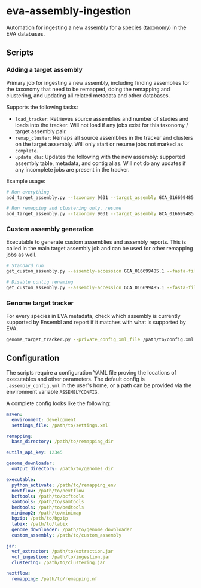 # eva-assembly-ingestion
Automation for ingesting a new assembly for a species (taxonomy) in the EVA databases.

## Scripts

### Adding a target assembly
Primary job for ingesting a new assembly, including finding assemblies for the taxonomy that need to be remapped, doing
the remapping and clustering, and updating all related metadata and other databases.

Supports the following tasks:

* `load_tracker`: Retrieves source assemblies and number of studies and loads into the tracker.
  Will not load if any jobs exist for this taxonomy / target assembly pair.
* `remap_cluster`: Remaps all source assemblies in the tracker and clusters on the target assembly.
  Will only start or resume jobs not marked as `complete`.
* `update_dbs`: Updates the following with the new assembly: supported assembly table, metadata, and contig alias.
  Will not do any updates if any incomplete jobs are present in the tracker.

Example usage:
```bash
# Run everything
add_target_assembly.py --taxonomy 9031 --target_assembly GCA_016699485.1 --release_version 5

# Run remapping and clustering only, resume
add_target_assembly.py --taxonomy 9031 --target_assembly GCA_016699485.1 --release_version 5 --tasks remap_cluster --resume
```

### Custom assembly generation
Executable to generate custom assemblies and assembly reports.
This is called in the main target assembly job and can be used for other remapping jobs as well.
```bash
# Standard run
get_custom_assembly.py --assembly-accession GCA_016699485.1 --fasta-file /path/to/fasta --report-file /path/to/report

# Disable contig renaming
get_custom_assembly.py --assembly-accession GCA_016699485.1 --fasta-file /path/to/fasta --report-file /path/to/report --no-rename
```

### Genome target tracker

For every species in EVA metadata, check which assembly is currently supported by Ensembl and report if it matches with what is supported by EVA.
```bash
genome_target_tracker.py --private_config_xml_file /path/to/config.xml
```

## Configuration

The scripts require a configuration YAML file proving the locations of executables and other parameters.
The default config is `.assembly_config.yml` in the user's home, or a path can be provided via the environment variable `ASSEMBLYCONFIG`.

A complete config looks like the following:

```yaml
maven:
  environment: development
  settings_file: /path/to/settings.xml

remapping:
  base_directory: /path/to/remapping_dir

eutils_api_key: 12345

genome_downloader:
  output_directory: /path/to/genomes_dir

executable:
  python_activate: /path/to/remapping_env
  nextflow: /path/to/nextflow
  bcftools: /path/to/bcftools
  samtools: /path/to/samtools
  bedtools: /path/to/bedtools
  minimap2: /path/to/minimap
  bgzip: /path/to/bgzip
  tabix: /path/to/tabix
  genome_downloader: /path/to/genome_downloader
  custom_assembly: /path/to/custom_assembly

jar:
  vcf_extractor: /path/to/extraction.jar
  vcf_ingestion: /path/to/ingestion.jar
  clustering: /path/to/clustering.jar

nextflow:
  remapping: /path/to/remapping.nf
```
